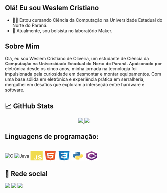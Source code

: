 ## Olá! Eu sou Weslem Cristiano  

- 👨‍💻 Estou cursando Ciência da Computação na Universidade Estadual do Norte do Paraná.  
- 🌱 Atualmente, sou bolsista no laboratório Maker.  

## Sobre Mim
Olá, eu sou Weslem Cristiano de Oliveira, um estudante de Ciência da Computação na Universidade Estadual do Norte do Paraná. Apaixonado por eletrônica desde os cinco anos, minha jornada na tecnologia foi impulsionada pela curiosidade em desmontar e montar equipamentos. Com uma base sólida em eletrônica e experiência prática em serralheria, mergulhei em desafios que exploram a interseção entre hardware e software.


## 📈 GitHub Stats  
<div align="center">  
  <a href="https://github.com/WeslemCristiano">  
  <img height="150em" src="https://github-readme-stats.vercel.app/api?username=Weslem&show_icons=true&theme=tokyonight&include_all_commits=true&count_private=true"/>
  <img height="150em" src="https://github-readme-stats.vercel.app/api/top-langs/?username=Weslem&layout=compact&langs_count=7&theme=tokyonight"/>
  </a>  
</div>  

## Linguagens de programação:

<div style="display: inline_block"><br>
  <img align="center" alt="C" height="30" width="40" src="https://camo.githubusercontent.com/9ca89026b095211358a5a34fd00a741495f8adf47c9333b2daae7f6d356cdcec/68747470733a2f2f312e62702e626c6f6773706f742e636f6d2f2d2d545f354f664b7661536f2f5850414677396a716d4f492f41414141414141414145412f317042706b38716e476c45786b412d7476505a785949686d3445524345435f4d77434c63424741732f73313630302f632d6c6f676f2e706e67">
  <img align="center" alt="Java" height="30" width="40" src="https://camo.githubusercontent.com/b1d8ff27cf821313f4e509babbb449b08343ca83d532bbe98b092b9070764e05/68747470733a2f2f626c6f672e6765656b68756e7465722e636f6d2e62722f77702d636f6e74656e742f75706c6f6164732f323032302f30372f706e6777696e672e636f6d5f2e706e67">
  <img align="center" alt="Js" height="30" width="40" src="https://raw.githubusercontent.com/devicons/devicon/master/icons/javascript/javascript-plain.svg">
  <img align="center" alt="HTML" height="30" width="40" src="https://raw.githubusercontent.com/devicons/devicon/master/icons/html5/html5-original.svg">
  <img align="center" alt="CSS" height="30" width="40" src="https://raw.githubusercontent.com/devicons/devicon/master/icons/css3/css3-original.svg">
  <img align="center" alt="Python" height="30" width="40" src="https://raw.githubusercontent.com/devicons/devicon/master/icons/python/python-original.svg">
  <img align="center" alt="Csharp" height="30" width="40" src="https://raw.githubusercontent.com/devicons/devicon/master/icons/csharp/csharp-original.svg">
</div>

## 🔔 Rede social

<div> 
  <a href="https://www.instagram.com/weslem_cristiano/" target="_blank"><img src="https://img.shields.io/badge/-Instagram-%23E4405F?style=for-the-badge&logo=instagram&logoColor=white" target="_blank"></a> 
  <a href = "mailto:cristianoweslem9@gmail.com"><img src="https://img.shields.io/badge/-Gmail-%23333?style=for-the-badge&logo=gmail&logoColor=white" target="_blank"></a>
  <a href="https://www.linkedin.com/in/weslem-cristiano-de-oliveira-0808451b0/" target="_blank"><img src="https://img.shields.io/badge/-LinkedIn-%230077B5?style=for-the-badge&logo=linkedin&logoColor=white" target="_blank"></a> 
  
</div>
  
